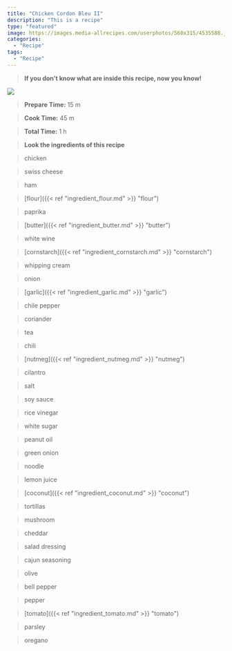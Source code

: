 ```yaml
---
title: "Chicken Cordon Bleu II"
description: "This is a recipe"
type: "featured"
image: https://images.media-allrecipes.com/userphotos/560x315/4535588.jpg
categories: 
  - "Recipe"
tags: 
  - "Recipe"
---
```



>**If you don't know what are inside this recipe, now you know!**

![](../images/Recipes-Banner.jpg)
> **Prepare Time:** 15 m


> **Cook Time:** 45 m


> **Total Time:** 1 h

> **Look the ingredients of this recipe**

> chicken

> swiss cheese

> ham

> [flour]({{< ref "ingredient_flour.md" >}} "flour")

> paprika

> [butter]({{< ref "ingredient_butter.md" >}} "butter")

> white wine

> [cornstarch]({{< ref "ingredient_cornstarch.md" >}} "cornstarch")

> whipping cream

> onion

> [garlic]({{< ref "ingredient_garlic.md" >}} "garlic")

> chile pepper

> coriander

> tea

> chili

> [nutmeg]({{< ref "ingredient_nutmeg.md" >}} "nutmeg")

> cilantro

> salt

> soy sauce

> rice vinegar

> white sugar

> peanut oil

> green onion

> noodle

> lemon juice

> [coconut]({{< ref "ingredient_coconut.md" >}} "coconut")

> tortillas

> mushroom

> cheddar

> salad dressing

> cajun seasoning

> olive

> bell pepper

> pepper

> [tomato]({{< ref "ingredient_tomato.md" >}} "tomato")

> parsley

> oregano

